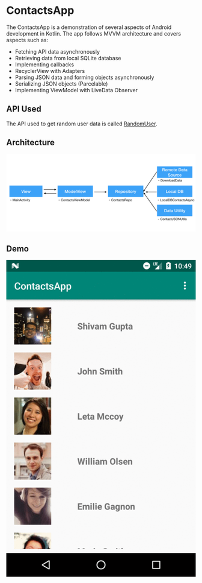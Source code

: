 # ContactsApp

The ContactsApp is a demonstration of several aspects of Android development in Kotlin. 
The app follows MVVM architecture and covers aspects such as:
- Fetching API data asynchronously
- Retrieving data from local SQLite database
- Implementing callbacks
- RecyclerView with Adapters
- Parsing JSON data and forming objects asynchronously
- Serializing JSON objects (Parcelable)
- Implementing ViewModel with LiveData Observer

## API Used
The API used to get random user data is called [RandomUser](https://randomuser.me/).



## Architecture
![Demo](demo/mvvm.png)

## Demo
![Demo](demo/demo.gif)
